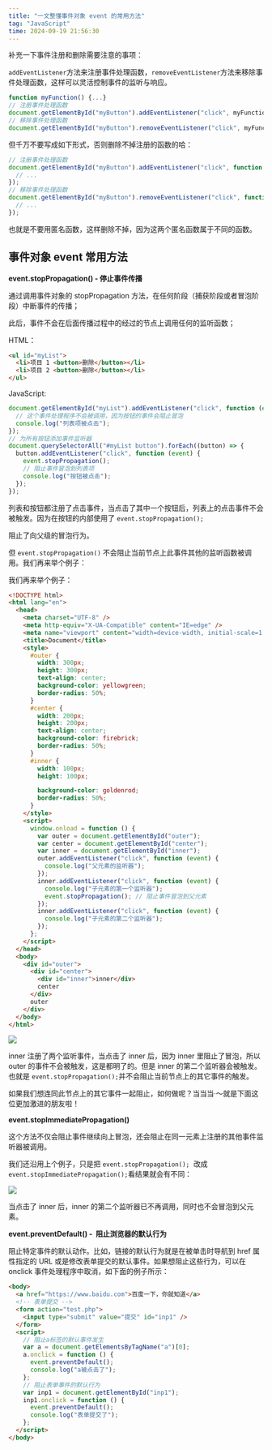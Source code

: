 ```yaml
---
title: "一文整懂事件对象 event 的常用方法"
tag: "JavaScript"
time: 2024-09-19 21:56:30
---
```


补充一下事件注册和删除需要注意的事项：

`addEventListener`方法来注册事件处理函数，`removeEventListener`方法来移除事件处理函数，这样可以灵活控制事件的监听与响应。

```js
function myFunction() {...}
// 注册事件处理函数
document.getElementById("myButton").addEventListener("click", myFunction);
// 移除事件处理函数
document.getElementById("myButton").removeEventListener("click", myFunction);
```

但千万不要写成如下形式，否则删除不掉注册的函数的哈：

```js
// 注册事件处理函数
document.getElementById("myButton").addEventListener("click", function () {
  // ...
});
// 移除事件处理函数
document.getElementById("myButton").removeEventListener("click", function () {
  // ...
});
```

也就是不要用匿名函数，这样删除不掉，因为这两个匿名函数属于不同的函数。

## 事件对象 event 常用方法

**event.stopPropagation() - 停止事件传播**

通过调用事件对象的 stopPropagation 方法，在任何阶段（捕获阶段或者冒泡阶段）中断事件的传播；

此后，事件不会在后面传播过程中的经过的节点上调用任何的监听函数；

HTML：

```html
<ul id="myList">
  <li>项目 1 <button>删除</button></li>
  <li>项目 2 <button>删除</button></li>
</ul>
```

JavaScript:

```js
document.getElementById("myList").addEventListener("click", function (event) {
  // 这个事件处理程序不会被调用，因为按钮的事件会阻止冒泡
  console.log("列表项被点击");
});
// 为所有按钮添加事件监听器
document.querySelectorAll("#myList button").forEach((button) => {
  button.addEventListener("click", function (event) {
    event.stopPropagation();
    // 阻止事件冒泡到列表项
    console.log("按钮被点击");
  });
});
```

列表和按钮都注册了点击事件，当点击了其中一个按钮后，列表上的点击事件不会被触发。因为在按钮的内部使用了 `event.stopPropagation();`

阻止了向父级的冒泡行为。

但 `event.stopPropagation()` 不会阻止当前节点上此事件其他的监听函数被调用。我们再来举个例子：

我们再来举个例子：

```html
<!DOCTYPE html>
<html lang="en">
  <head>
    <meta charset="UTF-8" />
    <meta http-equiv="X-UA-Compatible" content="IE=edge" />
    <meta name="viewport" content="width=device-width, initial-scale=1.0" />
    <title>Document</title>
    <style>
      #outer {
        width: 300px;
        height: 300px;
        text-align: center;
        background-color: yellowgreen;
        border-radius: 50%;
      }
      #center {
        width: 200px;
        height: 200px;
        text-align: center;
        background-color: firebrick;
        border-radius: 50%;
      }
      #inner {
        width: 100px;
        height: 100px;

        background-color: goldenrod;
        border-radius: 50%;
      }
    </style>
    <script>
      window.onload = function () {
        var outer = document.getElementById("outer");
        var center = document.getElementById("center");
        var inner = document.getElementById("inner");
        outer.addEventListener("click", function (event) {
          console.log("父元素的监听器");
        });
        inner.addEventListener("click", function (event) {
          console.log("子元素的第一个监听器");
          event.stopPropagation(); // 阻止事件冒泡到父元素
        });
        inner.addEventListener("click", function (event) {
          console.log("子元素的第二个监听器");
        });
      };
    </script>
  </head>
  <body>
    <div id="outer">
      <div id="center">
        <div id="inner">inner</div>
        center
      </div>
      outer
    </div>
  </body>
</html>
```

<img src="../imgs/77/01.png" />

inner 注册了两个监听事件，当点击了 inner 后，因为 inner 里阻止了冒泡，所以 outer 的事件不会被触发，这是都明了的。但是 inner 的第二个监听器会被触发。也就是 `event.stopPropagation();`并不会阻止当前节点上的其它事件的触发。

如果我们想连同此节点上的其它事件一起阻止，如何做呢？当当当·〜就是下面这位更加激进的朋友啦！

**event.stopImmediatePropagation()**

这个方法不仅会阻止事件继续向上冒泡，还会阻止在同一元素上注册的其他事件监听器被调用。

我们还沿用上个例子，只是把 `event.stopPropagation();`  改成 `event.stopImmediatePropagation();`看结果就会有不同：

<img src="../imgs/77/02.png" />

当点击了 inner 后，inner 的第二个监听器已不再调用，同时也不会冒泡到父元素。

**event.preventDefault() -  阻止浏览器的默认行为**

阻止特定事件的默认动作。比如，链接的默认行为就是在被单击时导航到 href 属性指定的 URL 或是修改表单提交的默认事件。如果想阻止这些行为，可以在 onclick 事件处理程序中取消，如下面的例子所示：

```html
<body>
  <a href="https://www.baidu.com">百度一下，你就知道</a>
  <!-- 表单提交 -->
  <form action="test.php">
    <input type="submit" value="提交" id="inp1" />
  </form>
  <script>
    // 阻止a标签的默认事件发生
    var a = document.getElementsByTagName("a")[0];
    a.onclick = function () {
      event.preventDefault();
      console.log("a被点击了");
    };
    // 阻止表单事件的默认行为
    var inp1 = document.getElementById("inp1");
    inp1.onclick = function () {
      event.preventDefault();
      console.log("表单提交了");
    };
  </script>
</body>
```
